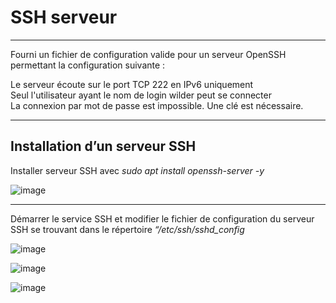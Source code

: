 # SSH serveur

_______

Fourni un fichier de configuration valide pour un serveur OpenSSH permettant la configuration suivante :   

Le serveur écoute sur le port TCP 222 en IPv6 uniquement   
Seul l'utilisateur ayant le nom de login wilder peut se connecter   
La connexion par mot de passe est impossible. Une clé est nécessaire.   

____

## Installation d’un serveur SSH 

Installer serveur SSH avec _sudo apt install openssh-server -y_  

![image](https://github.com/techerbeatrice/ssh_server/assets/138071140/cfc0049a-e5bb-46e4-b344-70a4d25fd907)

___

Démarrer le service SSH et modifier le fichier de configuration du serveur SSH se trouvant dans le répertoire _“/etc/ssh/sshd_config_  

![image](https://github.com/techerbeatrice/ssh_server/assets/138071140/bb86806f-7a47-469c-9b21-094b880d557a)

![image](https://github.com/techerbeatrice/ssh_server/assets/138071140/9f818def-41e8-4d6b-ab2c-a663bc0bc047)

![image](https://github.com/techerbeatrice/ssh_server/assets/138071140/f1376d49-f46d-479c-a6cb-95a78851f4aa)



